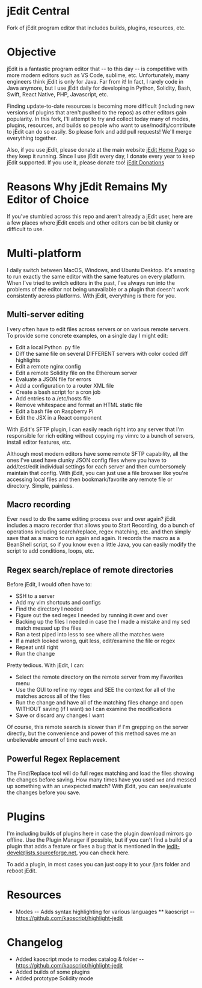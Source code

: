 # jEdit Central
Fork of jEdit program editor that includes builds, plugins, resources, etc.

# Objective

jEdit is a fantastic program editor that -- to this day -- is competitive with more modern editors such as VS Code, sublime, etc. Unfortunately, many engineers think jEdit is only for Java. Far from it! In fact, I rarely code in Java anymore, but I use jEdit daily for developing in Python, Solidity, Bash, Swift, React Native, PHP, Javascript, etc.

Finding update-to-date resources is becoming more difficult (including new versions of plugins that aren't pushed to the repos) as other editors gain popularity. In this fork, I'll attempt to try and collect today many of modes, plugins, resources, and builds so people who want to use/modify/contribute to jEdit can do so easily. So please fork and add pull requests! We'll merge everything together.

Also, if you use jEdit, please donate at the main website [jEdit Home Page](http://www.jedit.org/) so they keep it running. Since I use jEdit every day, I donate every year to keep jEdit supported. If you use it, please donate too! [jEdit Donations](http://sourceforge.net/project/project_donations.php?group_id=588)

# Reasons Why jEdit Remains My Editor of Choice

If you've stumbled across this repo and aren't already a jEdit user, here are a few places where jEdit excels and other editors can be bit clunky or difficult to use.

# Multi-platform

I daily switch between MacOS, Windows, and Ubuntu Desktop. It's amazing to run exactly the same editor with the same features on every platform. When I've tried to switch editors in the past, I've always run into the problems of the editor not being unavailable or a plugin that doesn't work consistently across platforms. With jEdit, everything is there for you.

## Multi-server editing

I very often have to edit files across servers or on various remote servers. To provide some concrete examples, on a single day I might edit:

* Edit a local Python .py file
* Diff the same file on several DIFFERENT servers with color coded diff highlights
* Edit a remote nginx config
* Edit a remote Solidity file on the Ethereum server
* Evaluate a JSON file for errors
* Add a configuration to a router XML file
* Create a bash script for a cron job
* Add entries to a /etc/hosts file
* Remove whitespace and format an HTML static file
* Edit a bash file on Raspberry Pi
* Edit the JSX in a React component

With jEdit's SFTP plugin, I can easily reach right into any server that I'm responsible for rich editing without copying my vimrc to a bunch of servers, install editor features, etc.

Although most modern editors have some remote SFTP capability, all the ones I've used have clunky JSON config files where you have to add/test/edit individual settings for each server and then cumbersomely maintain that config. With jEdit, you can just use a file browser like you're accessing local files and then bookmark/favorite any remote file or directory. Simple, painless.

## Macro recording

Ever need to do the same editing process over and over again? jEdit includes a macro recorder that allows you to Start Recording, do a bunch of operations including search/replace, regex matching, etc. and then simply save that as a macro to run again and again. It records the macro as a BeanShell script, so if you know even a little Java, you can easily modify the script to add conditions, loops, etc.


## Regex search/replace of remote directories

Before jEdit, I would often have to:

* SSH to a server
* Add my vim shortcuts and configs
* Find the directory I needed
* Figure out the sed regex I needed by running it over and over
* Backing up the files I needed in case the I made a mistake and my sed match messed up the files
* Ran a test piped into less to see where all the matches were
* If a match looked wrong, quit less, edit/examine the file or regex
* Repeat until right
* Run the change

Pretty tedious. With jEdit, I can:

* Select the remote directory on the remote server from my Favorites menu
* Use the GUI to refine my regex and SEE the context for all of the matches across all of the files
* Run the change and have all of the matching files change and open WITHOUT saving (if I want) so I can examine the modifications
* Save or discard any changes I want

Of course, this remote search is slower than if I'm grepping on the server directly, but the convenience and power of this method saves me an unbelievable amount of time each week.

## Powerful Regex Replacement

The Find/Replace tool will do full regex matching and load the files showing the changes before saving. How many times have you used `sed` and messed up something with an unexpected match? With jEdit, you can see/evaluate the changes before you save.

# Plugins

I'm including builds of plugins here in case the plugin download mirrors go offline. Use the Plugin Manager if possible, but if you can't find a build of a plugin that adds a feature or fixes a bug that is mentioned in the jedit-devel@lists.sourceforge.net, you can check here.

To add a plugin, in most cases you can just copy it to your /jars folder and reboot jEdit.


# Resources

* Modes -- Adds syntax highlighting for various languages
** kaoscript -- https://github.com/kaoscript/highlight-jedit


# Changelog

* Added kaoscript mode to modes catalog & folder -- https://github.com/kaoscript/highlight-jedit
* Added builds of some plugins
* Added prototype Solidity mode
